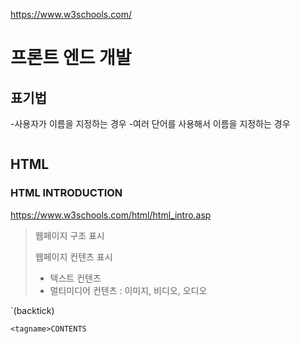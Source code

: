 https://www.w3schools.com/

# 프론트 엔드 개발

## 표기법 
-사용자가 이름을 지정하는 경우
-여러 단어를 사용해서 이름을 지정하는 경우

```

```


## HTML

### HTML INTRODUCTION
https://www.w3schools.com/html/html_intro.asp

> 웹페이지 구조 표시 
> 
> 웹페이지 컨텐츠 표시
> - 텍스트 컨텐츠
> - 멀티미디어 컨텐츠 : 이미지, 비디오, 오디오


`(backtick)

```
<tagname>CONTENTS


